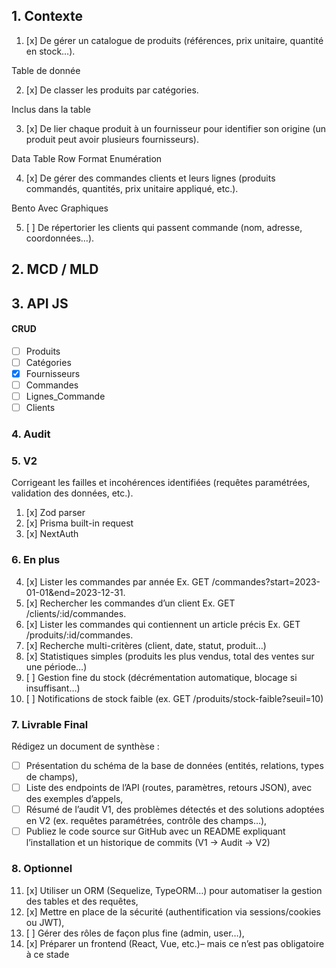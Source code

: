 

## 1. Contexte

1. [x] De gérer un catalogue de produits (références, prix unitaire, quantité en stock…).

Table de donnée

2. [x] De classer les produits par catégories.

Inclus dans la table

3. [x] De lier chaque produit à un fournisseur pour identifier son origine (un produit peut avoir plusieurs fournisseurs).

Data Table Row Format Enumération

4. [x] De gérer des commandes clients et leurs lignes (produits commandés, quantités, prix unitaire appliqué, etc.).

Bento Avec Graphiques

5. [ ] De répertorier les clients qui passent commande (nom, adresse, coordonnées…).

## 2. MCD / MLD

## 3. API JS

#### CRUD
- [ ] Produits
- [ ] Catégories
- [x] Fournisseurs
- [ ] Commandes
- [ ] Lignes_Commande
- [ ] Clients

### 4. Audit
### 5. V2

Corrigeant les failles et incohérences identifiées (requêtes paramétrées, validation des données, etc.).
1. [x] Zod parser
2. [x] Prisma built-in request
3. [x] NextAuth

### 6. En plus

4. [x] Lister les commandes par année Ex. GET /commandes?start=2023-01-01&end=2023-12-31.
5. [x] Rechercher les commandes d’un client Ex. GET /clients/:id/commandes.
6. [x] Lister les commandes qui contiennent un article précis Ex. GET /produits/:id/commandes.
7. [x] Recherche multi-critères (client, date, statut, produit…)
8. [x] Statistiques simples (produits les plus vendus, total des ventes sur une période…)
9. [ ] Gestion fine du stock (décrémentation automatique, blocage si insuffisant…)
10. [ ] Notifications de stock faible (ex. GET /produits/stock-faible?seuil=10)

### 7. Livrable Final

Rédigez un document de synthèse :
- [ ] Présentation du schéma de la base de données (entités, relations, types de champs),
- [ ] Liste des endpoints de l’API (routes, paramètres, retours JSON), avec des exemples d’appels, 
- [ ] Résumé de l’audit V1, des problèmes détectés et des solutions adoptées en V2 (ex. requêtes paramétrées, contrôle des champs…),
- [ ] Publiez le code source sur GitHub avec un README expliquant l’installation et un historique de commits (V1 → Audit → V2)

### 8. Optionnel

11. [x] Utiliser un ORM (Sequelize, TypeORM…) pour automatiser la gestion des tables et des requêtes, 
12. [x] Mettre en place de la sécurité (authentification via sessions/cookies ou JWT),
13. [ ] Gérer des rôles de façon plus fine (admin, user…),
14. [x] Préparer un frontend (React, Vue, etc.)– mais ce n’est pas obligatoire à ce stade